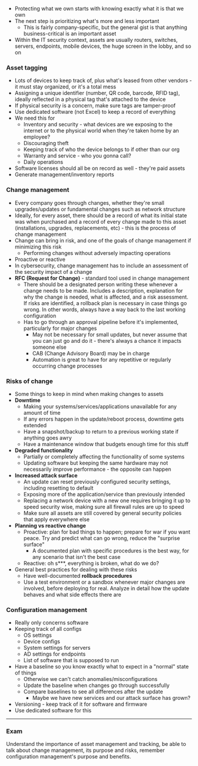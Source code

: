 - Protecting what we own starts with knowing exactly what it is that we own
- The next step is prioritizing what's more and less important
	- This is fairly company-specific, but the general gist is that anything business-critical is an important asset
- Within the IT security context, assets are usually routers, switches, servers, endpoints, mobile devices, the huge screen in the lobby, and so on

### Asset tagging

- Lots of devices to keep track of, plus what's leased from other vendors - it must stay organized, or it's a total mess
- Assigning a unique identifier (number, QR code, barcode, RFID tag), ideally reflected in a physical tag that's attached to the device 
- If physical security is a concern, make sure tags are tamper-proof
- Use dedicated software (not Excel) to keep a record of everything
- We need this for
	- Inventory and security - what devices are we exposing to the internet or to the physical world when they're taken home by an employee?
	- Discouraging theft
	- Keeping track of who the device belongs to if other than our org
	- Warranty and service - who you gonna call?
	- Daily operations
- Software licenses should all be on record as well - they're paid assets
- Generate management/inventory reports

### Change management

- Every company goes through changes, whether they're small upgrades/updates or fundamental changes such as network structure
- Ideally, for every asset, there should be a record of what its initial state was when purchased and a record of every change made to this asset (installations, upgrades, replacements, etc) - this is the process of change management
- Change can bring in risk, and one of the goals of change management if minimizing this risk
	- Performing changes without adversely impacting operations
- Proactive or reactive
- In cybersecurity, change management has to include an assessment of the security impact of a change
- **RFC (Request for Change)** - standard tool used in change management
	- There should be a designated person writing these whenever a change needs to be made. Includes a description, explanation for why the change is needed, what is affected, and a risk assessment. If risks are identified, a rollback plan is necessary in case things go wrong. In other words, always have a way back to the last working configuration
	- Has to go through an approval pipeline before it's implemented, particularly for major changes
		- May not be necessary for small updates, but never assume that you can just go and do it - there's always a chance it impacts someone else
		- CAB (Change Advisory Board) may be in charge
		- Automation is great to have for any repetitive or regularly occurring change processes 

### Risks of change

- Some things to keep in mind when making changes to assets
- **Downtime**
	- Making your systems/services/applications unavailable for any amount of time
	- If any errors happen in the update/reboot process, downtime gets extended
	- Have a snapshot/backup to return to a previous working state if anything goes awry
	- Have a maintenance window that budgets enough time for this stuff
- **Degraded functionality**
	- Partially or completely affecting the functionality of some systems
	- Updating software but keeping the same hardware may not necessarily improve performance - the opposite can happen
- **Increased attack surface**
	- An update can reset previously configured security settings, including resetting to default
	- Exposing more of the application/service than previously intended
	- Replacing a network device with a new one requires bringing it up to speed security wise, making sure all firewall rules are up to speed
	- Make sure all assets are still covered by general security policies that apply everywhere else
- **Planning vs reactive change**
	- Proactive: plan for bad things to happen; prepare for war if you want peace. Try and predict what can go wrong, reduce the "surprise surface"
		- A documented plan with specific procedures is the best way, for any scenario that isn't the best case
	- Reactive: oh s***, everything is broken, what do we do?
- General best practices for dealing with these risks
	- Have well-documented **rollback procedures**
	- Use a test environment or a sandbox whenever major changes are involved, before deploying for real. Analyze in detail how the update behaves and what side effects there are

### Configuration management

- Really only concerns software
- Keeping track of all configs
	- OS settings
	- Device configs
	- System settings for servers
	- AD settings for endpoints
	- List of software that is supposed to run
- Have a baseline so you know exactly what to expect in a "normal" state of things
	- Otherwise we can't catch anomalies/misconfigurations
	- Update the baseline when changes go through successfully
	- Compare baselines to see all differences after the update
		- Maybe we have new services and our attack surface has grown?
- Versioning - keep track of it for software and firmware
- Use dedicated software for this

---

### Exam

Understand the importance of asset management and tracking, be able to talk about change management, its purpose and risks, remember configuration management's purpose and benefits.